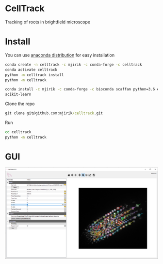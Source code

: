 # CellTrack
Tracking of roots in brightfield microscope


# Install 

You can use [anaconda distribution](https://docs.conda.io/en/latest/miniconda.html)
for easy installation 

```bash
conda create -n celltrack -c mjirik -c conda-forge -c celltrack 
conda activate celltrack
python -m celltrack install
python -m celltrack
```

```bash
conda install -c mjirik -c conda-forge -c bioconda scaffan python=3.6 exsu
scikit-learn
```

Clone the repo

```cmd
git clone git@github.com:mjirik/celltrack.git
```

Run

```cmd
cd celltrack
python -m celltrack
```

# GUI
![graphics](docs/graphics/screenshot_gui03.png)
